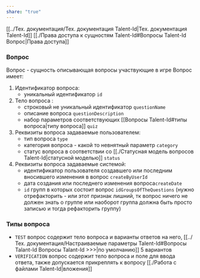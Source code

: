 ```yaml
---
share: "true"
---
```


[[../Тех. документация/Тех.  документация Talent-Id|Тех.  документация Talent-Id]]
[[./Права доступа к сущностям Talent-Id#Вопросы Talent-Id Вопрос|Права доступа]]


### Вопрос

Вопрос - сущность описывающая вопросы участвующие в игре
Вопрос имеет:

1. Идентификатор вопроса:
	- уникальный идентификатор `id`
2. Тело вопроса :
	- строковый не уникальный идентификатор `questionName`
	- описание вопроса  `questionDescription`
	- набор параметров соответствующих [[Вопросы Talent-Id#типы вопроса|типу вопроса]] `quiz`
3. Реквизиты вопроса задаваемые пользователем:
	- тип вопроса `type`
	- категория вопроса - какой то невнятный параметр `category`
	- статус вопроса в соответствии со [[./Cтатусная модель вопросов Talent-Id|статусной моделью]] `status`
4. Реквизиты вопроса задаваемые системой:
	- идентификатор пользователя  создавшего или последним вносившего изменения в вопрос `createByUserId`
	- дата создания или последнего изменения вопроса`createDate`
	- `id` групп в которых состоит вопрос `idGroupsOfTheQuestions` (нужно отрефакторить - или этот признак лишний, тк вопрос ничего не должен знать о группе или наоборот группа должна быть просто записью и тогда рефакторить группу)

### Типы вопроса

- `TEST` вопрос содержит тело вопроса и варианты ответов на него, [[../Тех. документация/Настраиваемые параметры Talent-Id#Вопросы Talant-Id Вопросы Talant-Id >>>|по умолчанию]] 5 вариантов
- `VERIFICATION` вопрос содержит тело вопроса и поле для ввода ответа, также допускается прикреплять к вопросу [[./Работа с файлами Talent-Id|вложения]]







